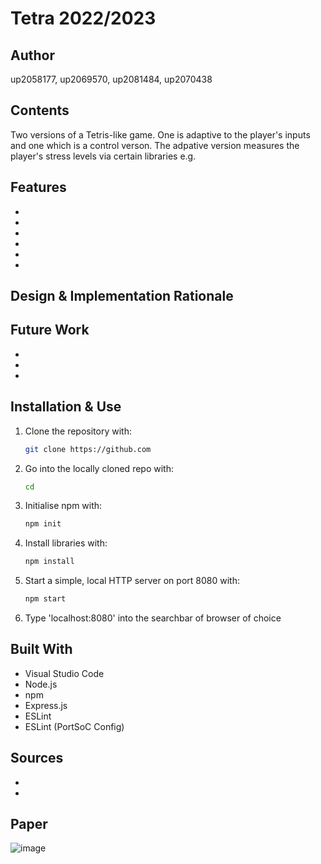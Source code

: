 # Tetra 2022/2023

## Author
   up2058177, up2069570, up2081484, up2070438 

## Contents
   Two versions of a Tetris-like game. One is adaptive to the player's inputs and one which is a control verson. The adpative version measures the player's stress levels via certain libraries e.g. 

## Features
   *    
   * 
   * 
   * 
   * 
   * 

## Design & Implementation Rationale


## Future Work
   * 
   * 
   * 

## Installation & Use
1. Clone the repository with:
   ```bash
   git clone https://github.com
   ```
2. Go into the locally cloned repo with:
   ```bash
   cd 
   ```
3. Initialise npm with:
   ```bash
   npm init
   ```
4. Install libraries with:
   ```bash
   npm install
   ```
5. Start a simple, local HTTP server on port 8080 with:
   ```bash
   npm start
   ```
6. Type 'localhost:8080' into the searchbar of browser of choice

## Built With
   * Visual Studio Code
   * Node.js
   * npm
   * Express.js
   * ESLint 
   * ESLint (PortSoC Config)

## Sources
   * 
   * 

 
## Paper
  ![image](https://user-images.githubusercontent.com/91492749/219493152-d70b0053-7b61-4f84-a645-2fdefdc9e466.png)











